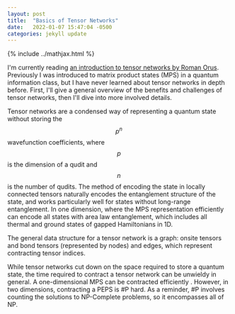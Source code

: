 ```yaml
---
layout: post
title:  "Basics of Tensor Networks"
date:   2022-01-07 15:47:04 -0500
categories: jekyll update
---
```

{% include ../mathjax.html %}

I'm currently reading [an introduction to tensor networks by Roman Orus][tn-review]. Previously I was introduced to matrix product states (MPS) in a quantum information class, but I have never learned about tensor networks in depth before. First, I'll give a general overview of the benefits and challenges of tensor networks, then I'll dive into more involved details.

Tensor networks are a condensed way of representing a quantum state without storing the $$p^n$$ wavefunction coefficients, where $$p$$ is the dimension of a qudit and $$n$$ is the number of qudits. The method of encoding the state in locally connected tensors naturally encodes the entanglement structure of the state, and works particularly well for states without long-range entanglement. In one dimension, where the MPS representation efficiently can encode all states with area law entanglement, which includes all thermal and ground states of gapped Hamiltonians in 1D. 

The general data structure for a tensor network is a graph: onsite tensors and bond tensors (represented by nodes) and edges, which represent contracting tensor indices.  

While tensor networks cut down on the space required to store a quantum state, the time required to contract a tensor network can be unwieldy in general. A one-dimensional MPS can be contracted efficiently . However, in two dimensions, contracting a PEPS is #P hard. As a reminder, #P involves counting the solutions to NP-Complete problems, so it encompasses all of NP.  

[tn-review]: https://arxiv.org/pdf/1306.2164.pdf
